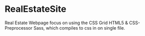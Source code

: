 # RealEstateSite
Real Estate Webpage focus on using the CSS Grid
HTML5 & CSS-Preprocessor Sass, which compiles to css in on single file.
